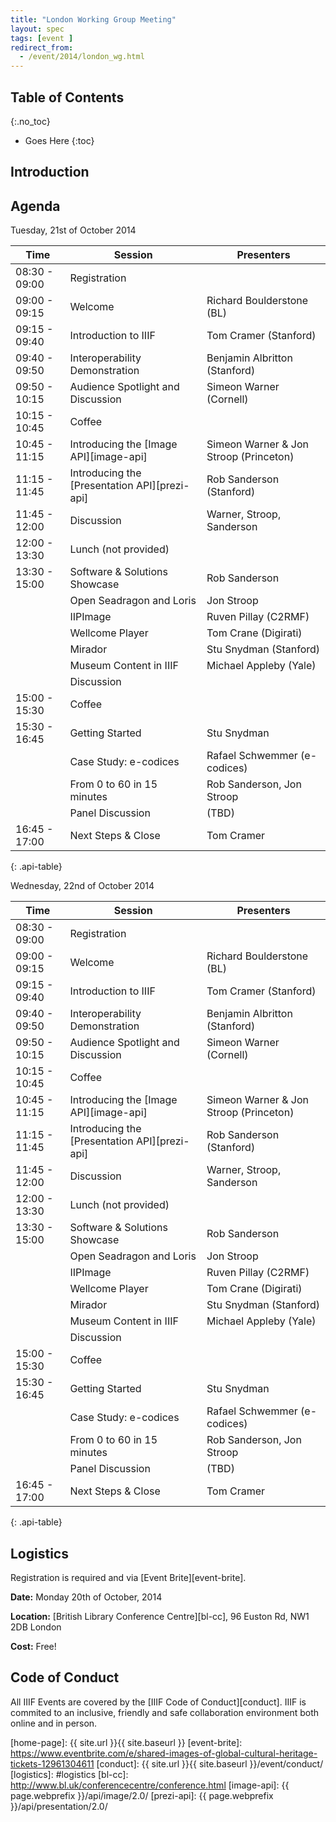 ```yaml
---
title: "London Working Group Meeting"
layout: spec
tags: [event ]
redirect_from:
  - /event/2014/london_wg.html
---
```


## Table of Contents
{:.no_toc}

* Goes Here
{:toc}

## Introduction


## Agenda

Tuesday, 21st of October 2014

| Time | Session | Presenters |
| ---- | ------- | ---------- |
| 08:30 - 09:00  | Registration | |
| 09:00 - 09:15  | Welcome | Richard Boulderstone (BL) |
| 09:15 - 09:40  | Introduction to IIIF | Tom Cramer (Stanford) |
| 09:40 - 09:50  | Interoperability Demonstration | Benjamin Albritton (Stanford) |
| 09:50 - 10:15  | Audience Spotlight and Discussion | Simeon Warner (Cornell) |
| 10:15 - 10:45  | Coffee | |
| 10:45 - 11:15  | Introducing the [Image API][image-api] | Simeon Warner & Jon Stroop (Princeton) |
| 11:15 - 11:45  | Introducing the [Presentation API][prezi-api] | Rob Sanderson (Stanford) |
| 11:45 - 12:00  | Discussion | Warner, Stroop, Sanderson |
| 12:00 - 13:30  | Lunch (not provided)| |
| 13:30 - 15:00  | Software & Solutions Showcase | Rob Sanderson |
|                | Open Seadragon and Loris | Jon Stroop |
|                | IIPImage | Ruven Pillay (C2RMF) |
|                | Wellcome Player | Tom Crane (Digirati) |
|                | Mirador | Stu Snydman (Stanford) |
|                | Museum Content in IIIF | Michael Appleby (Yale) |
|                | Discussion | |
| 15:00 - 15:30  | Coffee |
| 15:30 - 16:45  | Getting Started | Stu Snydman |
|                | Case Study: e-codices | Rafael Schwemmer (e-codices) |
|                | From 0 to 60 in 15 minutes | Rob Sanderson, Jon Stroop |
|                | Panel Discussion | (TBD) |
| 16:45 - 17:00  | Next Steps & Close | Tom Cramer |
{: .api-table}


Wednesday, 22nd of October 2014

| Time | Session | Presenters |
| ---- | ------- | ---------- |
| 08:30 - 09:00  | Registration | |
| 09:00 - 09:15  | Welcome | Richard Boulderstone (BL) |
| 09:15 - 09:40  | Introduction to IIIF | Tom Cramer (Stanford) |
| 09:40 - 09:50  | Interoperability Demonstration | Benjamin Albritton (Stanford) |
| 09:50 - 10:15  | Audience Spotlight and Discussion | Simeon Warner (Cornell) |
| 10:15 - 10:45  | Coffee | |
| 10:45 - 11:15  | Introducing the [Image API][image-api] | Simeon Warner & Jon Stroop (Princeton) |
| 11:15 - 11:45  | Introducing the [Presentation API][prezi-api] | Rob Sanderson (Stanford) |
| 11:45 - 12:00  | Discussion | Warner, Stroop, Sanderson |
| 12:00 - 13:30  | Lunch (not provided)| |
| 13:30 - 15:00  | Software & Solutions Showcase | Rob Sanderson |
|                | Open Seadragon and Loris | Jon Stroop |
|                | IIPImage | Ruven Pillay (C2RMF) |
|                | Wellcome Player | Tom Crane (Digirati) |
|                | Mirador | Stu Snydman (Stanford) |
|                | Museum Content in IIIF | Michael Appleby (Yale) |
|                | Discussion | |
| 15:00 - 15:30  | Coffee |
| 15:30 - 16:45  | Getting Started | Stu Snydman |
|                | Case Study: e-codices | Rafael Schwemmer (e-codices) |
|                | From 0 to 60 in 15 minutes | Rob Sanderson, Jon Stroop |
|                | Panel Discussion | (TBD) |
| 16:45 - 17:00  | Next Steps & Close | Tom Cramer |
{: .api-table}


## Logistics

Registration is required and via [Event Brite][event-brite].

__Date:__ Monday 20th of October, 2014

__Location:__ [British Library Conference Centre][bl-cc], 96 Euston Rd, NW1 2DB London

__Cost:__ Free!



## Code of Conduct

All IIIF Events are covered by the [IIIF Code of Conduct][conduct]. IIIF is commited to an inclusive, friendly and safe collaboration environment both online and in person.

[home-page]: {{ site.url }}{{ site.baseurl }}
[event-brite]: https://www.eventbrite.com/e/shared-images-of-global-cultural-heritage-tickets-12961304611
[conduct]: {{ site.url }}{{ site.baseurl }}/event/conduct/
[logistics]: #logistics
[bl-cc]: http://www.bl.uk/conferencecentre/conference.html
[image-api]: {{ page.webprefix }}/api/image/2.0/
[prezi-api]: {{ page.webprefix }}/api/presentation/2.0/
